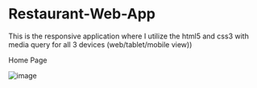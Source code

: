 # Restaurant-Web-App
This is the responsive application where I utilize the html5 and css3 with media query for all 3 devices (web/tablet/mobile view))

Home Page

![image](https://user-images.githubusercontent.com/32321048/166322959-560b3faa-06e6-4f66-8935-e34ed7c624e4.png)
